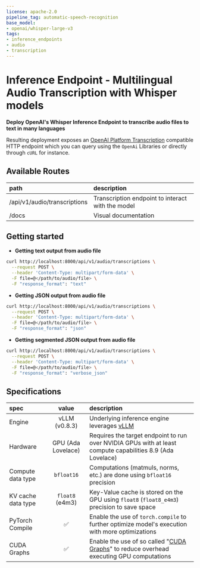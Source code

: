 ```yaml
---
license: apache-2.0
pipeline_tag: automatic-speech-recognition
base_model:
- openai/whisper-large-v3
tags:
- inference_endpoints
- audio
- transcription
---
```


# Inference Endpoint - Multilingual Audio Transcription with Whisper models

**Deploy OpenAI's Whisper Inference Endpoint to transcribe audio files to text in many languages**

Resulting deployment exposes an [OpenAI Platform Transcription](https://platform.openai.com/docs/api-reference/audio/createTranscription) compatible HTTP endpoint 
which you can query using the `OpenAi` Libraries or directly through `cURL` for instance.

## Available Routes
| path                         |        description                                |
|:-----------------------------|:--------------------------------------------------|
| /api/v1/audio/transcriptions | Transcription endpoint to interact with the model |
| /docs                        | Visual documentation                              | 

## Getting started

- **Getting text output from audio file**

```bash
curl http://localhost:8000/api/v1/audio/transcriptions \
  --request POST \
  --header 'Content-Type: multipart/form-data' \
  -F file=@</path/to/audio/file> \
  -F "response_format": "text"
```

- **Getting JSON output from audio file**

```bash
curl http://localhost:8000/api/v1/audio/transcriptions \
  --request POST \
  --header 'Content-Type: multipart/form-data' \
  -F file=@</path/to/audio/file> \
  -F "response_format": "json"
```

- **Getting segmented JSON output from audio file**
  
```bash
curl http://localhost:8000/api/v1/audio/transcriptions \
  --request POST \
  --header 'Content-Type: multipart/form-data' \
  -F file=@</path/to/audio/file> \
  -F "response_format": "verbose_json"
```


## Specifications

| spec               | value                 | description                                                                                                |
|:------------------ |:---------------------:|:-----------------------------------------------------------------------------------------------------------|
| Engine             | vLLM (v0.8.3)         | Underlying inference engine leverages [vLLM](https://docs.vllm.ai/en/latest/)                              |
| Hardware           | GPU (Ada Lovelace)    | Requires the target endpoint to run over NVIDIA GPUs with at least compute capabilities 8.9 (Ada Lovelace) |
| Compute data type  | `bfloat16`            | Computations (matmuls, norms, etc.) are done using `bfloat16` precision                                    |
| KV cache data type | `float8` (e4m3)       | Key-Value cache is stored on the GPU using `float8` (`float8_e4m3`) precision to save space                |
| PyTorch Compile    | ✅                    | Enable the use of `torch.compile` to further optimize model's execution with more optimizations            |
| CUDA Graphs        | ✅                    | Enable the use of so called "[CUDA Graphs](https://developer.nvidia.com/blog/cuda-graphs/)" to reduce overhead executing GPU computations |
